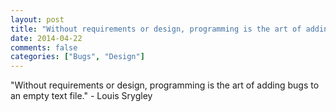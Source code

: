 ```yaml
---
layout: post
title: "Without requirements or design, programming is the art of adding bugs to an empty text file." 
date: 2014-04-22
comments: false
categories: ["Bugs", "Design"]
---
```


<span class='quote'>"Without requirements or design, programming is the art of adding bugs to an empty text file."</span>
<span class='by'>- Louis Srygley</span>
